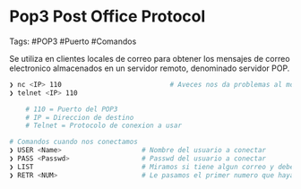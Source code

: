 # Pop3 Post Office Protocol

Tags: #POP3 #Puerto #Comandos 

Se utiliza en clientes locales de correo para obtener los mensajes de correo electronico almacenados en un servidor remoto, denominado servidor POP.

```bash
❯ nc <IP> 110                           # Aveces nos da problemas al momento de conectarnos
❯ telnet <IP> 110

	# 110 = Puerto del POP3
	# IP = Direccion de destino 
	# Telnet = Protocolo de conexion a usar 
```

```bash
# Comandos cuando nos conectamos
❯ USER <Name>                    # Nombre del usuario a conectar
❯ PASS <Passwd>                  # Passwd del usuario a conectar 
❯ LIST                           # Miramos si tiene algun correo y debemos ver minimo **1** 10, por lo que no debemos de ver 0 0 ya que eso dice que no tiene correo 
❯ RETR <NUM>                     # Le pasamos el primer numero que hayamos encontrado anteriormente y listamos los mensajes que tenga en su bandeja de entrada, si encontramos un **2** quiere decir que hay dos correos, por lo que podemos poner primero **1** y despues el **2** y asi sucesivamente.
```
